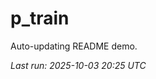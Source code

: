 # p_train

Auto-updating README demo.

<!--START_SECTION:status-->
_Last run: 2025-10-03 20:25 UTC_
<!--END_SECTION:status-->





































































































































































































































































































































































































































































































































































































































































































































































































































































































































































